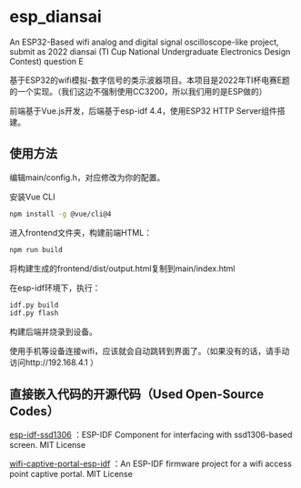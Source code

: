 # esp_diansai

An ESP32-Based wifi analog and digital signal oscilloscope-like project, submit as 2022 diansai (TI Cup National Undergraduate Electronics Design Contest) question E

基于ESP32的wifi模拟-数字信号的类示波器项目。本项目是2022年TI杯电赛E题的一个实现。（我们这边不强制使用CC3200，所以我们用的是ESP做的）

前端基于Vue.js开发，后端基于esp-idf 4.4，使用ESP32 HTTP Server组件搭建。

## 使用方法

编辑main/config.h，对应修改为你的配置。

安装Vue CLI

```bash
npm install -g @vue/cli@4
```

进入frontend文件夹，构建前端HTML：

```bash
npm run build
```

将构建生成的frontend/dist/output.html复制到main/index.html

在esp-idf环境下，执行：

```bash
idf.py build
idf.py flash
```

构建后端并烧录到设备。

使用手机等设备连接wifi，应该就会自动跳转到界面了。（如果没有的话，请手动访问http://192.168.4.1 ）

## 直接嵌入代码的开源代码（Used Open-Source Codes）

[esp-idf-ssd1306](https://github.com/nopnop2002/esp-idf-ssd1306) ：ESP-IDF Component for interfacing with ssd1306-based screen. MIT License

[wifi-captive-portal-esp-idf](https://gitlab.com/defcronyke/wifi-captive-portal-esp-idf) ：An ESP-IDF firmware project for a wifi access point captive portal. MIT License
